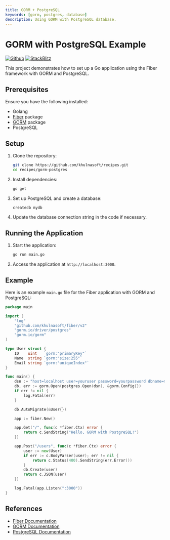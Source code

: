 ```yaml
---
title: GORM + PostgreSQL
keywords: [gorm, postgres, database]
description: Using GORM with PostgreSQL database.
---
```


# GORM with PostgreSQL Example

[![Github](https://img.shields.io/static/v1?label=&message=Github&color=2ea44f&style=for-the-badge&logo=github)](https://github.com/khulnasoft/recipes/tree/master/gorm-postgres) [![StackBlitz](https://img.shields.io/static/v1?label=&message=StackBlitz&color=2ea44f&style=for-the-badge&logo=StackBlitz)](https://stackblitz.com/github/khulnasoft/recipes/tree/master/gorm-postgres)

This project demonstrates how to set up a Go application using the Fiber framework with GORM and PostgreSQL.

## Prerequisites

Ensure you have the following installed:

- Golang
- [Fiber](https://github.com/khulnasoft/fiber) package
- [GORM](https://gorm.io/) package
- PostgreSQL

## Setup

1. Clone the repository:
    ```sh
    git clone https://github.com/khulnasoft/recipes.git
    cd recipes/gorm-postgres
    ```

2. Install dependencies:
    ```sh
    go get
    ```

3. Set up PostgreSQL and create a database:
    ```sh
    createdb mydb
    ```

4. Update the database connection string in the code if necessary.

## Running the Application

1. Start the application:
    ```sh
    go run main.go
    ```

2. Access the application at `http://localhost:3000`.

## Example

Here is an example `main.go` file for the Fiber application with GORM and PostgreSQL:

```go
package main

import (
    "log"
    "github.com/khulnasoft/fiber/v2"
    "gorm.io/driver/postgres"
    "gorm.io/gorm"
)

type User struct {
    ID    uint   `gorm:"primaryKey"`
    Name  string `gorm:"size:255"`
    Email string `gorm:"uniqueIndex"`
}

func main() {
    dsn := "host=localhost user=youruser password=yourpassword dbname=mydb port=5432 sslmode=disable"
    db, err := gorm.Open(postgres.Open(dsn), &gorm.Config{})
    if err != nil {
        log.Fatal(err)
    }

    db.AutoMigrate(&User{})

    app := fiber.New()

    app.Get("/", func(c *fiber.Ctx) error {
        return c.SendString("Hello, GORM with PostgreSQL!")
    })

    app.Post("/users", func(c *fiber.Ctx) error {
        user := new(User)
        if err := c.BodyParser(user); err != nil {
            return c.Status(400).SendString(err.Error())
        }
        db.Create(user)
        return c.JSON(user)
    })

    log.Fatal(app.Listen(":3000"))
}
```

## References

- [Fiber Documentation](https://docs.khulnasoft.io)
- [GORM Documentation](https://gorm.io/docs/)
- [PostgreSQL Documentation](https://www.postgresql.org/docs/)
